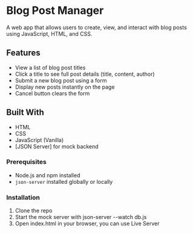 # Blog Post Manager

A web app that allows users to create, view, and interact with blog posts using JavaScript, HTML, and CSS.

## Features

- View a list of blog post titles 
- Click a title to see full post details (title, content, author)
- Submit a new blog post using a form
- Display new posts instantly on the page
- Cancel button clears the form


## Built With

- HTML
- CSS
- JavaScript (Vanilla)
- [JSON Server] for mock backend


### Prerequisites

- Node.js and npm installed
- `json-server` installed globally or locally

### Installation

1. Clone the repo
2. Start the mock server with json-server --watch db.js
3. Open index.html in your browser, you can use Live Server
